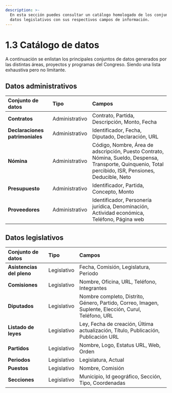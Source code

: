 ```yaml
---
description: >-
  En esta sección puedes consultar un catálogo homologado de los conjuntos de
  datos legislativos con sus respectivos campos de información.
---
```


# 1.3 Catálogo de datos

A continuación se enlistan los principales conjuntos de datos generados por las distintas áreas, proyectos y programas del Congreso. Siendo una lista exhaustiva pero no limitante.

## Datos administrativos

| Conjunto de datos | Tipo | Campos |
| :--- | :--- | :--- |
| **Contratos** | Administrativo | Contrato, Partida, Descripción, Monto, Fecha |
| **Declaraciones patrimoniales** | Administrativo | Identificador, Fecha, Diputado, Declaración, URL |
| **Nómina** | Administrativo | Código, Nombre, Área de adscripción, Puesto Contrato, Nómina, Sueldo, Despensa, Transporte, Quinquenio, Total percibido, ISR, Pensiones, Deducible, Neto |
| **Presupuesto** | Administrativo | Identificador, Partida, Concepto, Monto |
| **Proveedores** | Administrativo | Identificador, Personería jurídica, Denominación, Actividad económica, Teléfono, Página web |

## Datos legislativos

| Conjunto de datos | Tipo | Campos |
| :--- | :--- | :--- |
| **Asistencias del pleno** | Legislativo | Fecha, Comisión, Legislatura, Periodo |
| **Comisiones** | Legislativo | Nombre, Oficina, URL, Teléfono, Integrantes |
| **Diputados** | Legislativo | Nombre completo, Distrito, Género, Partido, Correo, Imagen, Suplente, Elección, Curul, Teléfono, URL |
| **Listado de leyes** | Legislativo | Ley, Fecha de creación, Última actualización, Título, Publicación, Publicación URL |
| **Partidos** | Legislativo | Nombre, Logo, Estatus URL, Web, Orden |
| **Periodos** | Legislativo | Legislatura, Actual |
| **Puestos** | Legislativo | Nombre, Comisión |
| **Secciones** | Legislativo | Municipio, Id geográfico, Sección, Tipo, Coordenadas |

